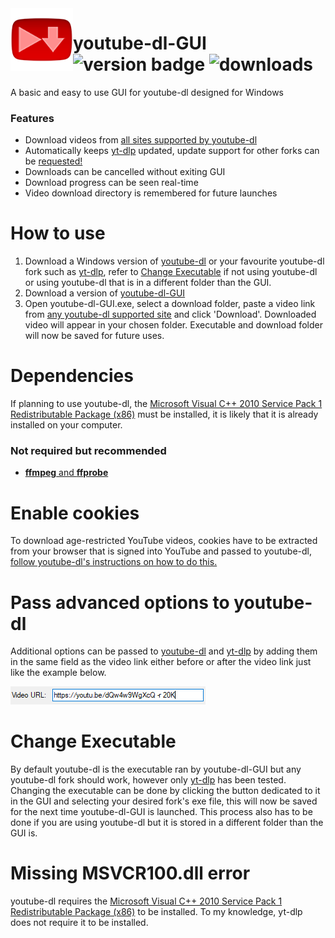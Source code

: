 <img src="https://raw.githubusercontent.com/KDunny/youtube-dl-GUI/master/youtube-dl%20GUI/Resources/final128.png" alt="logo" align="left" height="100"/>

# youtube-dl-GUI <br> ![version badge](https://img.shields.io/github/v/release/KDunny/youtube-dl-GUI?label=latest-release) ![downloads](https://img.shields.io/github/downloads/KDunny/youtube-dl-GUI/total)

A basic and easy to use GUI for youtube-dl designed for Windows

### Features

- Download videos from [all sites supported by youtube-dl](https://github.com/ytdl-org/youtube-dl/blob/master/docs/supportedsites.md)
- Automatically keeps [yt-dlp](https://github.com/yt-dlp/yt-dlp) updated, update support for other forks can be [requested!](https://github.com/KDunny/youtube-dl-GUI/issues)
- Downloads can be cancelled without exiting GUI
- Download progress can be seen real-time
- Video download directory is remembered for future launches

# How to use

1. Download a Windows version of [youtube-dl](https://github.com/ytdl-org/youtube-dl/releases) or your favourite youtube-dl fork such as [yt-dlp](https://github.com/yt-dlp/yt-dlp/releases), refer to [Change Executable](https://github.com/KDunny/youtube-dl-GUI#change-executable) if not using youtube-dl or using youtube-dl that is in a different folder than the GUI.
2. Download a version of [youtube-dl-GUI](https://github.com/KDunny/youtube-dl-GUI/releases)
3. Open youtube-dl-GUI.exe, select a download folder, paste a video link from [any youtube-dl supported site](https://github.com/ytdl-org/youtube-dl/blob/master/docs/supportedsites.md) and click 'Download'. Downloaded video will appear in your chosen folder. Executable and download folder will now be saved for future uses.

# Dependencies

If planning to use youtube-dl, the [Microsoft Visual C++ 2010 Service Pack 1 Redistributable Package (x86)](https://download.microsoft.com/download/1/6/5/165255E7-1014-4D0A-B094-B6A430A6BFFC/vcredist_x86.exe) must be installed, it is likely that it is already installed on your computer. 

### Not required but recommended

- [**ffmpeg** and **ffprobe**](https://github.com/yt-dlp/yt-dlp#strongly-recommended)

# Enable cookies

To download age-restricted YouTube videos, cookies have to be extracted from your browser that is signed into YouTube and passed to youtube-dl, [follow youtube-dl's instructions on how to do this.](https://github.com/ytdl-org/youtube-dl#how-do-i-pass-cookies-to-youtube-dl)

# Pass advanced options to youtube-dl

Additional options can be passed to [youtube-dl](https://github.com/ytdl-org/youtube-dl#options) and [yt-dlp](https://github.com/yt-dlp/yt-dlp#usage-and-options) by adding them in the same field as the video link either before or after the video link just like the example below.

<img src="https://raw.githubusercontent.com/KDunny/youtube-dl-GUI/master/Advanced%20options%20example.png"/>

# Change Executable

By default youtube-dl is the executable ran by youtube-dl-GUI but any youtube-dl fork should work, however only [yt-dlp](https://github.com/yt-dlp/yt-dlp/releases) has been tested. Changing the executable can be done by clicking the button dedicated to it in the GUI and selecting your desired fork's exe file, this will now be saved for the next time youtube-dl-GUI is launched. This process also has to be done if you are using youtube-dl but it is stored in a different folder than the GUI is.

# Missing MSVCR100.dll error

youtube-dl requires the [Microsoft Visual C++ 2010 Service Pack 1 Redistributable Package (x86)](https://download.microsoft.com/download/1/6/5/165255E7-1014-4D0A-B094-B6A430A6BFFC/vcredist_x86.exe) to be installed. To my knowledge, yt-dlp does not require it to be installed.
